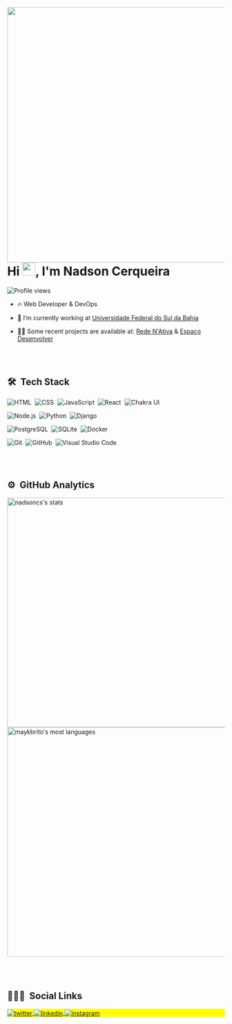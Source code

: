 <img align="right" height="590em" src="https://raw.githubusercontent.com/gist/nadsoncs/ac511515a30243444217ea52d0c5783e/raw/985fa2cb57fb16a8a4c40e8b68b4fb460225ff14/githubcard.svg"/>
<h1 align="left">Hi <img src="https://raw.githubusercontent.com/kaueMarques/kaueMarques/master/hi.gif" width="30px">, I'm Nadson Cerqueira</h1>
<p align="left"> <img src="https://komarev.com/ghpvc/?username=nadsoncs&color=yellow" alt="Profile views" /> </p>

- 🔥 Web Developer & DevOps 

- 🔭 I’m currently working at [Universidade Federal do Sul da Bahia](https://ufsb.edu.br/)

- 👨‍💻 Some recent projects are available at: [Rede N'Ativa](https://web.redenativa.com.br/) & [Espaço Desenvolver](https://www.espacodesenvolver.net.br/) 


<br><br>

## 🛠 &nbsp;Tech Stack
![HTML](https://img.shields.io/badge/-HTML-05122A?style=flat&logo=HTML5)&nbsp;
![CSS](https://img.shields.io/badge/-CSS-05122A?style=flat&logo=CSS3&logoColor=1572B6)&nbsp;
![JavaScript](https://img.shields.io/badge/-JavaScript-05122A?style=flat&logo=javascript)&nbsp;
![React](https://img.shields.io/badge/-React-05122A?style=flat&logo=react)&nbsp;
![Chakra UI](https://img.shields.io/badge/-Chakra%20UI-05122A?style=flat&logo=chakraui)&nbsp;


![Node.js](https://img.shields.io/badge/-Node.js-05122A?style=flat&logo=node.js)&nbsp;
![Python](https://img.shields.io/badge/-Python-05122A?style=flat&logo=python)&nbsp;
![Django](https://img.shields.io/badge/-Django-05122A?style=flat&logo=django)&nbsp;


![PostgreSQL](https://img.shields.io/badge/-PostgreSQL-05122A?style=flat&logo=postgresql)&nbsp;
![SQLite](https://img.shields.io/badge/-SQLite-05122A?style=flat&logo=sqlite)&nbsp;
![Docker](https://img.shields.io/badge/-Docker-05122A?style=flat&logo=docker)&nbsp;

![Git](https://img.shields.io/badge/-Git-05122A?style=flat&logo=git)&nbsp;
![GitHub](https://img.shields.io/badge/-GitHub-05122A?style=flat&logo=github)&nbsp;
![Visual Studio Code](https://img.shields.io/badge/-Visual%20Studio%20Code-05122A?style=flat&logo=visual-studio-code&logoColor=007ACC)&nbsp;


<br><br>

## ⚙️ &nbsp;GitHub Analytics

<p align="left">
<img width="530em" src="https://github-readme-stats.vercel.app/api?username=nadsoncs&show_icons=true&theme=vision-friendly-dark" alt="nadsoncs's stats"/>
<img width="530em" src="https://github-readme-stats.vercel.app/api/top-langs/?username=nadsoncs&layout=compact&theme=vision-friendly-dark" alt="maykbrito's most languages"/>
</p>

<br><br>

## 👨🏽‍🦲 &nbsp;Social Links

<p align="left" style="background:yellow">
<a href="https://twitter.com/nadsoncs" target="_blank">
  <img align="center" src="https://img.shields.io/badge/-nadsoncs-05122A?style=flat&logo=twitter" alt="twitter"/>  
</a>
<a href="https://www.linkedin.com/in/nadson-cerqueira-7a765077/" target="_blank">
  <img align="center" src="https://img.shields.io/badge/-nadson-cerqueira-05122A?style=flat&logo=linkedin" alt="linkedin"/>
</a>
<a href="https://instagram.com/nadsoncerqueira" target="_blank">
 <img align="center" src="https://img.shields.io/badge/nadsoncerqueira?style=flat&logo=instagram" alt="instagram"/>
</a>

</p>


<!--

### Fala Dev, seja muito bem vindo! 👋

Me chamo Nadson, e atualmente moro em Porto Seguro-Ba.

Sou servidor público, trabalho como Analista em TI em uma Universidade Federal.
Tento me manter atualizado e próximo ao mercado desenvolvendo projetos como: 
- Free lance; 
- De interesse pessoal; 
- Voluntário (ação social);
- Participando de eventos de programação;

Para mais detalhes, acesse minha página no [Linkedin](https://www.linkedin.com/in/nadson-cerqueira-7a765077/).


-->
